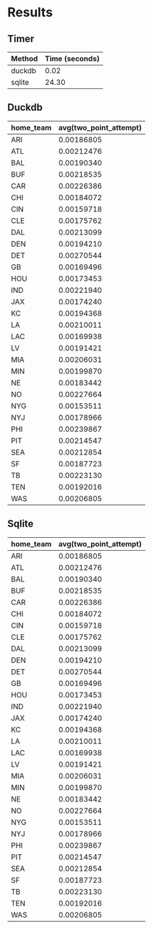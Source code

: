 # Results

## Timer
| Method | Time (seconds) |
| ------ | -------------- |
| duckdb | 0.02 |
| sqlite | 24.30 |

## Duckdb
| home_team | avg(two_point_attempt) |
| --------- | ---------------------- |
| ARI | 0.00186805 |
| ATL | 0.00212476 |
| BAL | 0.00190340 |
| BUF | 0.00218535 |
| CAR | 0.00226386 |
| CHI | 0.00184072 |
| CIN | 0.00159718 |
| CLE | 0.00175762 |
| DAL | 0.00213099 |
| DEN | 0.00194210 |
| DET | 0.00270544 |
| GB | 0.00169496 |
| HOU | 0.00173453 |
| IND | 0.00221940 |
| JAX | 0.00174240 |
| KC | 0.00194368 |
| LA | 0.00210011 |
| LAC | 0.00169938 |
| LV | 0.00191421 |
| MIA | 0.00206031 |
| MIN | 0.00199870 |
| NE | 0.00183442 |
| NO | 0.00227664 |
| NYG | 0.00153511 |
| NYJ | 0.00178966 |
| PHI | 0.00239867 |
| PIT | 0.00214547 |
| SEA | 0.00212854 |
| SF | 0.00187723 |
| TB | 0.00223130 |
| TEN | 0.00192016 |
| WAS | 0.00206805 |

## Sqlite
| home_team | avg(two_point_attempt) |
| --------- | ---------------------- |
| ARI | 0.00186805 |
| ATL | 0.00212476 |
| BAL | 0.00190340 |
| BUF | 0.00218535 |
| CAR | 0.00226386 |
| CHI | 0.00184072 |
| CIN | 0.00159718 |
| CLE | 0.00175762 |
| DAL | 0.00213099 |
| DEN | 0.00194210 |
| DET | 0.00270544 |
| GB | 0.00169496 |
| HOU | 0.00173453 |
| IND | 0.00221940 |
| JAX | 0.00174240 |
| KC | 0.00194368 |
| LA | 0.00210011 |
| LAC | 0.00169938 |
| LV | 0.00191421 |
| MIA | 0.00206031 |
| MIN | 0.00199870 |
| NE | 0.00183442 |
| NO | 0.00227664 |
| NYG | 0.00153511 |
| NYJ | 0.00178966 |
| PHI | 0.00239867 |
| PIT | 0.00214547 |
| SEA | 0.00212854 |
| SF | 0.00187723 |
| TB | 0.00223130 |
| TEN | 0.00192016 |
| WAS | 0.00206805 |
